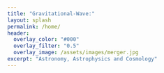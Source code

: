 ```yaml
---
title: "Gravitational-Wave:"
layout: splash
permalink: /home/
header:
  overlay_color: "#000"
  overlay_filter: "0.5"
  overlay_image: /assets/images/merger.jpg
excerpt: "Astronomy, Astrophysics and Cosmology"
---
```

